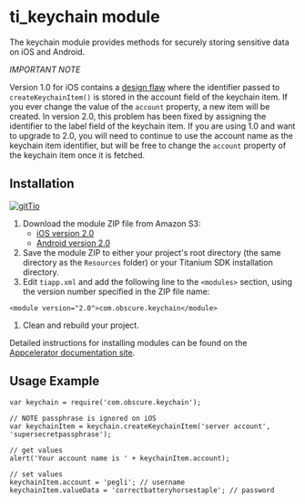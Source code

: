 ti_keychain module
==================

The keychain module provides methods for securely storing sensitive data on iOS and Android.

*IMPORTANT NOTE*

Version 1.0 for iOS contains a [design flaw](https://github.com/pegli/ti_keychain/issues/5)
where the identifier passed to `createKeychainItem()` is stored in the account field of the
keychain item.  If you ever change the value of the `account` property, a new item will be
created.  In version 2.0, this problem has been fixed by assigning the identifier to the
label field of the keychain item.  If you are using 1.0 and want to upgrade to 2.0, you
will need to continue to use the account name as the keychain item identifier, but will be
free to change the `account` property of the keychain item once it is fetched.

Installation
------------

[![gitTio](http://gitt.io/badge.png)](http://gitt.io/component/com.obscure.keychain)

1. Download the module ZIP file from Amazon S3:
    * [iOS version 2.0](https://github.com/pegli/ti_keychain/blob/master/mobile/ios/dist/com.obscure.keychain-iphone-2.0.zip)
    * [Android version 2.0](https://github.com/pegli/ti_keychain/blob/master/mobile/android/dist/com.obscure.keychain-android-2.0.zip)
2. Save the module ZIP to either your project's root directory (the same directory as the 
   `Resources` folder) or your Titanium SDK installation directory.
1. Edit `tiapp.xml` and add the following line to the `<modules>` section, using the version number 
   specified in the ZIP file name:
```
<module version="2.0">com.obscure.keychain</module>
```
1. Clean and rebuild your project.

Detailed instructions for installing modules can be found on the
[Appcelerator documentation site](http://docs.appcelerator.com/titanium/latest/#!/guide/Using_a_Module).

Usage Example
-------------

    var keychain = require('com.obscure.keychain');

    // NOTE passphrase is ignored on iOS
    var keychainItem = keychain.createKeychainItem('server account', 'supersecretpassphrase');

    // get values
    alert('Your account name is ' + keychainItem.account);

    // set values
    keychainItem.account = 'pegli'; // username
    keychainItem.valueData = 'correctbatteryhorsestaple'; // password
